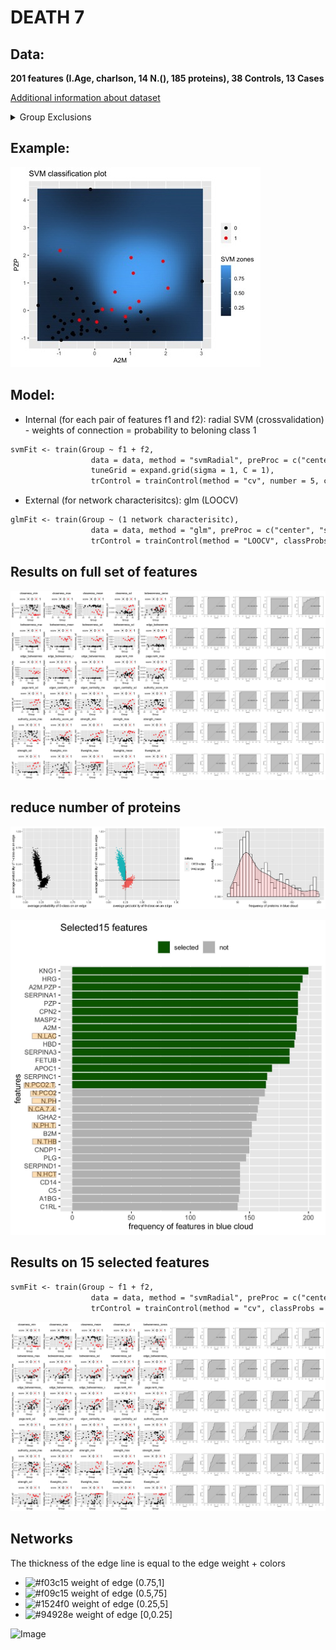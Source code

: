 # DEATH 7
 
## Data: 
 **201 features (I.Age, charlson, 14 N.(), 185 proteins), 38 Controls, 13 Cases**
 
[Additional information about dataset](/docs/characteristics_Died_7.pdf)

<details>
<summary>Group Exclusions</summary>
<br>From the point a patient has a WHO>=7, they die (1) or survive (0)	</br>	
<br>
<pre>
| #0          | 38       |                                     |
| #1          | 13       |                                     |
| #Excluded   | 112      |                                     |
|-------------|----------|-------------------------------------|
| Aux.Id      | Group    | Reason for exclusion                |
|-------------|----------|-------------------------------------|
| C19-CB-0000 | Excluded | Incomplete data                     |
| C19-CB-0001 | Excluded | All points <7                       |
| C19-CB-0003 | Excluded | All points <7                       |
| C19-CB-0005 | Excluded | All points <7                       |
| C19-CB-0008 | 0        |                                     |
| C19-CB-0009 | 0        |                                     |
| C19-CB-0010 | Excluded | All points <7                       |
| C19-CB-0012 | Excluded | All points <7                       |
| C19-CB-0013 | 1        |                                     |
| C19-CB-0016 | 1        |                                     |
| C19-CB-0018 | Excluded | All points <7                       |
| C19-CB-0020 | Excluded | All points <7                       |
| C19-CB-0021 | Excluded | All points <7                       |
| C19-CB-0022 | Excluded | All points <7                       |
| C19-CB-0023 | Excluded | All points <7                       |
| C19-CB-0025 | 0        |                                     |
| C19-CB-0026 | Excluded | All points <7                       |
| C19-CB-0029 | Excluded | All points <7                       |
| C19-CB-0030 | Excluded | All points <7                       |
| C19-CB-0032 | 1        |                                     |
| C19-CB-0033 | 0        |                                     |
| C19-CB-0035 | Excluded | All points <7                       |
| C19-CB-0036 | 1        |                                     |
| C19-CB-0037 | Excluded | All points <7                       |
| C19-CB-0038 | Excluded | All points <7                       |
| C19-CB-0039 | Excluded | All points <7                       |
| C19-CB-0041 | Excluded | All points <7                       |
| C19-CB-0042 | Excluded | All points <7                       |
| C19-CB-0043 | Excluded | All points <7                       |
| C19-CB-0044 | Excluded | All points <7                       |
| C19-CB-0045 | Excluded | All points <7                       |
| C19-CB-0046 | Excluded | All points <7                       |
| C19-CB-0047 | Excluded | All points <7                       |
| C19-CB-0048 | Excluded | All points <7                       |
| C19-CB-0049 | Excluded | All points <7                       |
| C19-CB-0050 | Excluded | All points <7                       |
| C19-CB-0051 | Excluded | All points <7                       |
| C19-CB-0052 | Excluded | All points <7                       |
| C19-CB-0053 | Excluded | All points <7                       |
| C19-CB-0054 | Excluded | All points <7                       |
| C19-CB-0055 | Excluded | All points <7                       |
| C19-CB-0056 | Excluded | All points <7                       |
| C19-CB-0057 | 0        |                                     |
| C19-CB-0058 | 0        |                                     |
| C19-CB-0059 | 1        |                                     |
| C19-CB-0060 | Excluded | All points <7                       |
| C19-CB-0061 | 0        |                                     |
| C19-CB-0062 | 0        |                                     |
| C19-CB-0063 | Excluded | All points <7                       |
| C19-CB-0064 | 0        |                                     |
| C19-CB-0065 | Excluded | All points <7                       |
| C19-CB-0066 | Excluded | All points <7                       |
| C19-CB-0067 | Excluded | All points <7                       |
| C19-CB-0068 | Excluded | All points <7                       |
| C19-CB-0069 | Excluded | All points <7                       |
| C19-CB-0070 | Excluded | All points <7                       |
| C19-CB-0071 | Excluded | All points <7                       |
| C19-CB-0072 | Excluded | All points <7                       |
| C19-CB-0073 | Excluded | All points <7                       |
| C19-CB-0075 | Excluded | All points <7                       |
| C19-CB-0076 | 0        |                                     |
| C19-CB-0077 | Excluded | All points <7                       |
| C19-CB-0078 | Excluded | All points <7                       |
| C19-CB-0082 | 1        |                                     |
| C19-CB-0083 | 1        |                                     |
| C19-CB-0084 | Excluded | Incomplete data                     |
| C19-CB-0085 | 0        |                                     |
| C19-CB-0086 | Excluded | All points <7                       |
| C19-CB-0087 | Excluded | All points <7                       |
| C19-CB-0088 | Excluded | All points <7                       |
| C19-CB-0089 | Excluded | All points <7                       |
| C19-CB-0090 | 0        |                                     |
| C19-CB-0091 | Excluded | All points <7                       |
| C19-CB-0092 | Excluded | All points <7                       |
| C19-CB-0094 | 1        |                                     |
| C19-CB-0095 | Excluded | All points <7                       |
| C19-CB-0096 | Excluded | Incomplete data                     |
| C19-CB-0097 | Excluded | Refused treatment and died          |
| C19-CB-0098 | 0        |                                     |
| C19-CB-0099 | 0        |                                     |
| C19-CB-0100 | Excluded | All points <7                       |
| C19-CB-0101 | Excluded | All points <7                       |
| C19-CB-0102 | Excluded | Incomplete data                     |
| C19-CB-0103 | 1        |                                     |
| C19-CB-0104 | Excluded | Incomplete data                     |
| C19-CB-0106 | Excluded | Incomplete data                     |
| C19-CB-0107 | Excluded | All points <7                       |
| C19-CB-0108 | 0        |                                     |
| C19-CB-0109 | 0        |                                     |
| C19-CB-0111 | Excluded | Incomplete data                     |
| C19-CB-0112 | 0        |                                     |
| C19-CB-0113 | 0        |                                     |
| C19-CB-0114 | Excluded | All points <7                       |
| C19-CB-0115 | Excluded | All points <7                       |
| C19-CB-0116 | Excluded | All points <7                       |
| C19-CB-0117 | Excluded | All points <7                       |
| C19-CB-0118 | Excluded | All points <7                       |
| C19-CB-0119 | Excluded | All points <7                       |
| C19-CB-0120 | 0        |                                     |
| C19-CB-0121 | Excluded | All points <7                       |
| C19-CB-0122 | Excluded | All points <7                       |
| C19-CB-0123 | Excluded | All points <7                       |
| C19-CB-0124 | 0        |                                     |
| C19-CB-0125 | Excluded | All points <7                       |
| C19-CB-0126 | 0        |                                     |
| C19-CB-0127 | 0        |                                     |
| C19-CB-0128 | 1        |                                     |
| C19-CB-0129 | Excluded | All points <7                       |
| C19-CB-0130 | 0        |                                     |
| C19-CB-0131 | Excluded | All points <7                       |
| C19-CB-0132 | Excluded | Refused treatment and died          |
| C19-CB-0133 | 0        |                                     |
| C19-CB-0134 | Excluded | All points <7                       |
| C19-CB-0135 | 0        |                                     |
| C19-CB-0136 | 0        |                                     |
| C19-CB-0137 | 0        |                                     |
| C19-CB-0138 | Excluded | Incomplete data                     |
| C19-CB-0139 | Excluded | Incomplete data                     |
| C19-CB-0140 | Excluded | Incomplete data                     |
| C19-CB-0141 | Excluded | Incomplete data                     |
| C19-CB-0142 | Excluded | All points <7                       |
| C19-CB-0143 | Excluded | Incomplete data                     |
| C19-CB-0144 | Excluded | Incomplete data                     |
| C19-CB-0145 | Excluded | Incomplete data                     |
| C19-CB-0147 | Excluded | Incomplete data                     |
| C19-CB-0148 | Excluded | Incomplete data                     |
| C19-CB-0149 | Excluded | Incomplete data                     |
| C19-CB-0150 | 0        |                                     |
| C19-CB-0151 | Excluded | All points <7                       |
| C19-CB-0152 | Excluded | All points <7                       |
| C19-CB-0155 | Excluded | All points <7                       |
| C19-CB-0157 | Excluded | All points <7                       |
| C19-CB-0159 | 0        |                                     |
| C19-CB-0160 | 1        |                                     |
| C19-CB-0162 | 0        |                                     |
| C19-CB-0164 | 0        |                                     |
| C19-CB-0165 | 0        |                                     |
| C19-CB-0166 | Excluded | All points <7                       |
| C19-CB-0167 | Excluded | All points <7                       |
| C19-CB-0168 | Excluded | All points <7                       |
| C19-CB-0169 | 1        |                                     |
| C19-CB-0170 | 1        | But first point missing (assume >6) |
| C19-CB-0175 | Excluded | Incomplete Data                     |
| C19-CB-0176 | 0        |                                     |
| C19-CB-0179 | Excluded | All points <7                       |
| C19-CB-0180 | Excluded | Incomplete data                     |
| C19-CB-0181 | Excluded | All points <7                       |
| C19-CB-0196 | Excluded | All points <7                       |
| C19-CB-0197 | Excluded | All points <7                       |
| C19-CB-0198 | 0        |                                     |
| C19-CB-0199 | 0        |                                     |
| C19-CB-0214 | 0        |                                     |
| C19-CB-0215 | 0        |                                     |
| C19-CB-0216 | Excluded | All points <7                       |
| C19-CB-0217 | Excluded | All points <7                       |
| C19-CB-0218 | 0        |                                     |
| C19-CB-0219 | Excluded | All points <7                       |
| C19-CB-0220 | Excluded | Refused treatment and died          |
| C19-CB-0221 | Excluded | All points <7                       |
| C19-CB-0222 | Excluded | All points <7                       |
| C19-CB-0223 | Excluded | All points <7                       |
| C19-CB-0224 | Excluded | All points <7                       |
| C19-CB-0225 | Excluded | Incomplete data                     |
</pre>
</details>

## Example:
![Image](/docs/DIED7_EXAMPLE.jpg)

## Model:
 - Internal (for each pair of features f1 and f2): radial SVM (crossvalidation) - weights of connection = probability to beloning class 1
 ```markdown
 svmFit <- train(Group ~ f1 + f2,
                   data = data, method = "svmRadial", preProc = c("center", "scale"),metric = "ROC",
                   tuneGrid = expand.grid(sigma = 1, C = 1),
                   trControl = trainControl(method = "cv", number = 5, classProbs = TRUE, summaryFunction = twoClassSummary))
 ```
 - External (for network characterisitcs): glm (LOOCV)
 ```markdown
 glmFit <- train(Group ~ (1 network characterisitc),
                   data = data, method = "glm", preProc = c("center", "scale"), metric = "ROC",
                   trControl = trainControl(method = "LOOCV", classProbs = TRUE, summaryFunction = twoClassSummary))
 ```
 
## Results on full set of features
![Image](/docs/DIED7_1.jpg)
## reduce number of proteins
![Image](/docs/DIED7_2.jpg)

![Image](/docs/DIED7_3.jpg)
## Results on 15 selected features
 ```markdown
 svmFit <- train(Group ~ f1 + f2,
                   data = data, method = "svmRadial", preProc = c("center", "scale"),metric = "ROC",
                   trControl = trainControl(method = "cv", classProbs = TRUE, summaryFunction = twoClassSummary))
 ``` 
![Image](/docs/DIED7_4.jpg)
## Networks
The thickness of the edge line is equal to the edge weight + colors
- ![#f03c15](https://via.placeholder.com/15/f03c15/000000?text=+) weight of edge (0.75,1]
- ![#f09c15](https://via.placeholder.com/15/f09c15/000000?text=+) weight of edge (0.5,75]
- ![#1524f0](https://via.placeholder.com/15/1524f0/000000?text=+) weight of edge (0.25,5]
- ![#94928e](https://via.placeholder.com/15/94928e/000000?text=+) weight of edge [0,0.25]

![Image](/docs/DIED7_5.jpg)
